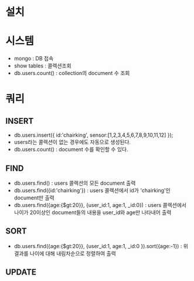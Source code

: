 # 설치


# 시스템
- mongo : DB 접속
- show tables : 콜렉션조회
- db.users.count() : collection의 document 수 조회






# 쿼리
## INSERT
- db.users.insert({ id:'chairking', sensor:[1,2,3,4,5,6,7,8,9,10,11,12] });
- users라는 콜렉션이 없는 경우에도 자동으로 생성된다.
- db.users.count() : document 수를 확인할 수 있다.

## FIND
- db.users.find() : users 콜렉션의 모든 document 출력
- db.users.find({id:'chairking'}) : users 콜렉션에서 id가 'chairking'인 document만 출력
- db.users.find({age:{$gt:20}}, {user_id:1, age:1, _id:0}) : users 콜렉션에서 나이가 20이상인 document들의 내용을 user_id와 age만 나타내어 출력

## SORT
- db.users.find({age:{$gt:20}}, {user_id:1, age:1, _id:0 }).sort({age:-1}) : 위 결과를 나이에 대해 내림차순으로 정렬하여 출력

## UPDATE



 

